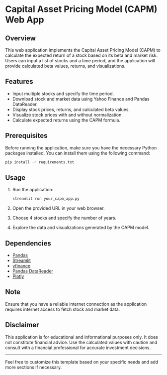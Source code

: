 # Capital Asset Pricing Model (CAPM) Web App

## Overview

This web application implements the Capital Asset Pricing Model (CAPM) to calculate the expected return of a stock based on its beta and market risk. Users can input a list of stocks and a time period, and the application will provide calculated beta values, returns, and visualizations.

## Features

- Input multiple stocks and specify the time period.
- Download stock and market data using Yahoo Finance and Pandas DataReader.
- Display stock prices, returns, and calculated beta values.
- Visualize stock prices with and without normalization.
- Calculate expected returns using the CAPM formula.

## Prerequisites

Before running the application, make sure you have the necessary Python packages installed. You can install them using the following command:

```bash
pip install -r requirements.txt
```

## Usage

1. Run the application:

   ```bash
   streamlit run your_capm_app.py
   ```

2. Open the provided URL in your web browser.

3. Choose 4 stocks and specify the number of years.

4. Explore the data and visualizations generated by the CAPM model.

## Dependencies

- [Pandas](https://pandas.pydata.org/)
- [Streamlit](https://streamlit.io/)
- [yfinance](https://pypi.org/project/yfinance/)
- [Pandas DataReader](https://pandas-datareader.readthedocs.io/)
- [Plotly](https://plotly.com/)

## Note

Ensure that you have a reliable internet connection as the application requires internet access to fetch stock and market data.

## Disclaimer

This application is for educational and informational purposes only. It does not constitute financial advice. Use the calculated values with caution and consult with a financial professional for accurate investment decisions.

---

Feel free to customize this template based on your specific needs and add more sections if necessary.
